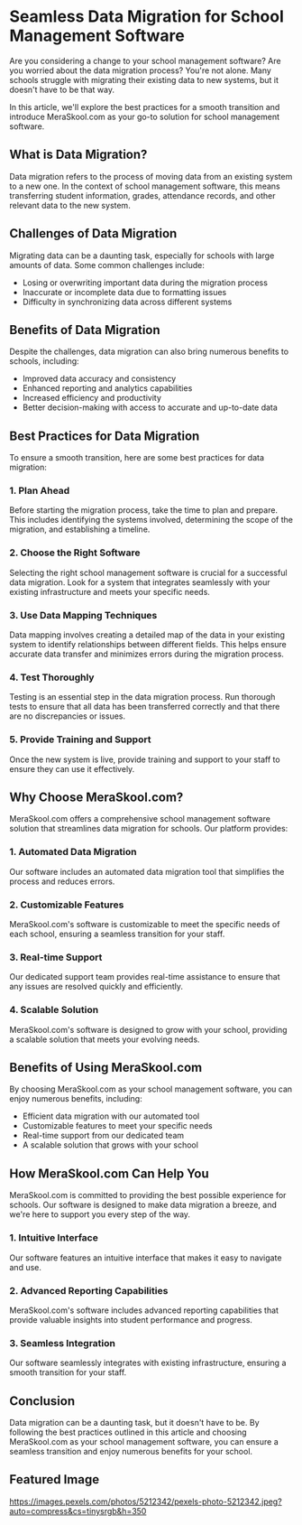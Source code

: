 # Seamless Data Migration for School Management Software

Are you considering a change to your school management software? Are you worried about the data migration process? You're not alone. Many schools struggle with migrating their existing data to new systems, but it doesn't have to be that way.

In this article, we'll explore the best practices for a smooth transition and introduce MeraSkool.com as your go-to solution for school management software.

## What is Data Migration?

Data migration refers to the process of moving data from an existing system to a new one. In the context of school management software, this means transferring student information, grades, attendance records, and other relevant data to the new system.

## Challenges of Data Migration

Migrating data can be a daunting task, especially for schools with large amounts of data. Some common challenges include:

*   Losing or overwriting important data during the migration process
*   Inaccurate or incomplete data due to formatting issues
*   Difficulty in synchronizing data across different systems

## Benefits of Data Migration

Despite the challenges, data migration can also bring numerous benefits to schools, including:

*   Improved data accuracy and consistency
*   Enhanced reporting and analytics capabilities
*   Increased efficiency and productivity
*   Better decision-making with access to accurate and up-to-date data

## Best Practices for Data Migration

To ensure a smooth transition, here are some best practices for data migration:

### 1. Plan Ahead

Before starting the migration process, take the time to plan and prepare. This includes identifying the systems involved, determining the scope of the migration, and establishing a timeline.

### 2. Choose the Right Software

Selecting the right school management software is crucial for a successful data migration. Look for a system that integrates seamlessly with your existing infrastructure and meets your specific needs.

### 3. Use Data Mapping Techniques

Data mapping involves creating a detailed map of the data in your existing system to identify relationships between different fields. This helps ensure accurate data transfer and minimizes errors during the migration process.

### 4. Test Thoroughly

Testing is an essential step in the data migration process. Run thorough tests to ensure that all data has been transferred correctly and that there are no discrepancies or issues.

### 5. Provide Training and Support

Once the new system is live, provide training and support to your staff to ensure they can use it effectively.

## Why Choose MeraSkool.com?

MeraSkool.com offers a comprehensive school management software solution that streamlines data migration for schools. Our platform provides:

### 1. Automated Data Migration

Our software includes an automated data migration tool that simplifies the process and reduces errors.

### 2. Customizable Features

MeraSkool.com's software is customizable to meet the specific needs of each school, ensuring a seamless transition for your staff.

### 3. Real-time Support

Our dedicated support team provides real-time assistance to ensure that any issues are resolved quickly and efficiently.

### 4. Scalable Solution

MeraSkool.com's software is designed to grow with your school, providing a scalable solution that meets your evolving needs.

## Benefits of Using MeraSkool.com

By choosing MeraSkool.com as your school management software, you can enjoy numerous benefits, including:

*   Efficient data migration with our automated tool
*   Customizable features to meet your specific needs
*   Real-time support from our dedicated team
*   A scalable solution that grows with your school

## How MeraSkool.com Can Help You

MeraSkool.com is committed to providing the best possible experience for schools. Our software is designed to make data migration a breeze, and we're here to support you every step of the way.

### 1. Intuitive Interface

Our software features an intuitive interface that makes it easy to navigate and use.

### 2. Advanced Reporting Capabilities

MeraSkool.com's software includes advanced reporting capabilities that provide valuable insights into student performance and progress.

### 3. Seamless Integration

Our software seamlessly integrates with existing infrastructure, ensuring a smooth transition for your staff.

## Conclusion

Data migration can be a daunting task, but it doesn't have to be. By following the best practices outlined in this article and choosing MeraSkool.com as your school management software, you can ensure a seamless transition and enjoy numerous benefits for your school.

## Featured Image

https://images.pexels.com/photos/5212342/pexels-photo-5212342.jpeg?auto=compress&cs=tinysrgb&h=350